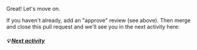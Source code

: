 Great!  Let's move on.  

If you haven't already, add an "approve" review (see above).  Then merge and close 
this pull request and we'll see you in the next activity here:

##### :bulb: [Next activity]({{quicklink}})